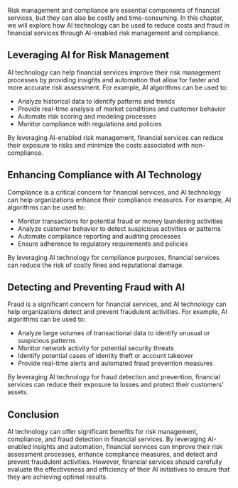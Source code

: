 
Risk management and compliance are essential components of financial services, but they can also be costly and time-consuming. In this chapter, we will explore how AI technology can be used to reduce costs and fraud in financial services through AI-enabled risk management and compliance.

Leveraging AI for Risk Management
---------------------------------

AI technology can help financial services improve their risk management processes by providing insights and automation that allow for faster and more accurate risk assessment. For example, AI algorithms can be used to:

* Analyze historical data to identify patterns and trends
* Provide real-time analysis of market conditions and customer behavior
* Automate risk scoring and modeling processes
* Monitor compliance with regulations and policies

By leveraging AI-enabled risk management, financial services can reduce their exposure to risks and minimize the costs associated with non-compliance.

Enhancing Compliance with AI Technology
---------------------------------------

Compliance is a critical concern for financial services, and AI technology can help organizations enhance their compliance measures. For example, AI algorithms can be used to:

* Monitor transactions for potential fraud or money laundering activities
* Analyze customer behavior to detect suspicious activities or patterns
* Automate compliance reporting and auditing processes
* Ensure adherence to regulatory requirements and policies

By leveraging AI technology for compliance purposes, financial services can reduce the risk of costly fines and reputational damage.

Detecting and Preventing Fraud with AI
--------------------------------------

Fraud is a significant concern for financial services, and AI technology can help organizations detect and prevent fraudulent activities. For example, AI algorithms can be used to:

* Analyze large volumes of transactional data to identify unusual or suspicious patterns
* Monitor network activity for potential security threats
* Identify potential cases of identity theft or account takeover
* Provide real-time alerts and automated fraud prevention measures

By leveraging AI technology for fraud detection and prevention, financial services can reduce their exposure to losses and protect their customers' assets.

Conclusion
----------

AI technology can offer significant benefits for risk management, compliance, and fraud detection in financial services. By leveraging AI-enabled insights and automation, financial services can improve their risk assessment processes, enhance compliance measures, and detect and prevent fraudulent activities. However, financial services should carefully evaluate the effectiveness and efficiency of their AI initiatives to ensure that they are achieving optimal results.
